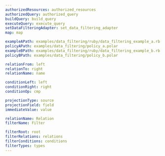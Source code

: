 ```yaml
---
authorizedResources: authorized_resources
authorizedQuery: authorized_query
buildQuery: build_query
executeQuery: execute_query
setDataFilteringAdapter: set_data_filtering_adapter
map: map

exampleAPath: examples/data_filtering/ruby/data_filtering_example_a.rb
policyAPath: examples/data_filtering/policy_a.polar
exampleBPath: examples/data_filtering/ruby/data_filtering_example_b.rb
policyBPath: examples/data_filtering/policy_b.polar

relationFrom: left
relationTo: right
relationName: name

conditionLeft: left
conditionRight: right
conditionOp: cmp

projectionType: source
projectionField: field
immediateValue: value

relationName: Relation
filterName: Filter

filterRoot: root
filterRelations: relations
filterConditions: conditions
filterTypes: types
---
```

